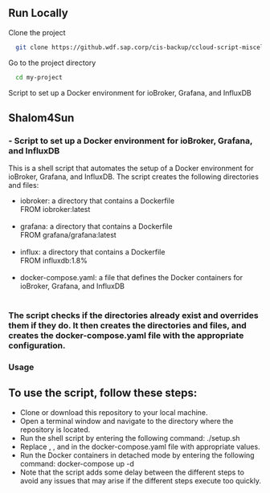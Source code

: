 ## Run Locally

Clone the project

```bash
  git clone https://github.wdf.sap.corp/cis-backup/ccloud-script-miscellaneous.git
```

Go to the project directory

```bash
  cd my-project
```

Script to set up a Docker environment for ioBroker, Grafana, and InfluxDB



## Shalom4Sun

### - Script to set up a Docker environment for ioBroker, Grafana, and InfluxDB


This is a shell script that automates the setup of a Docker environment for ioBroker, Grafana, and InfluxDB. The script creates the following directories and files:

- iobroker: a directory that contains a Dockerfile <br>FROM iobroker:latest<br><br>
- grafana: a directory that contains a Dockerfile <br>FROM grafana/grafana:latest<br><br>
- influx: a directory that contains a Dockerfile  <br>FROM influxdb:1.8%<br><br>
- docker-compose.yaml: a file that defines the Docker containers for ioBroker, Grafana, and InfluxDB<br><br>
### The script checks if the directories already exist and overrides them if they do. It then creates the directories and files, and creates the docker-compose.yaml file with the appropriate configuration.

### Usage
## To use the script, follow these steps:

- Clone or download this repository to your local machine.<br>
- Open a terminal window and navigate to the directory where the repository is located.<br>
- Run the shell script by entering the following command: ./setup.sh<br>
- Replace <DB-NAME>, <USER>, and <PASSWORD> in the docker-compose.yaml file with appropriate values.<br>
- Run the Docker containers in detached mode by entering the following command: docker-compose up -d<br>
- Note that the script adds some delay between the different steps to avoid any issues that may arise if the different steps execute too quickly.<br>





